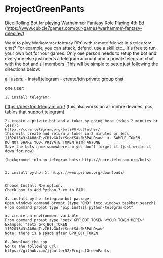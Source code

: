 # ProjectGreenPants
Dice Rolling Bot for playing Warhammer Fantasy Role Playing 4th Ed (https://www.cubicle7games.com/our-games/warhammer-fantasy-roleplay/)


<a brief but clear understanding of why someone should be interested>
Want to play Warhammer fantasy RPG with remote friends in a telegram chat?
For example, you can attack, defend, use a skill etc…


<how do I set this up>
It's free to run your own bot for your games.  Only one person needs to setup the bot and everyone else just needs a telegram account and a private telegram chat with the bot and all members.
This will be simple to setup just following the directions below:

all users:
	- install telegram
	- create/join private group chat

one user:

	1. install telegram:
https://desktop.telegram.org/
(this also works on all mobile devices, pcs, tables that support telegram)

	2. create a private bot and a token by going here (takes 2 minutes or less):
	https://core.telegram.org/bots#6-botfather/
	this will create and return a token in 2 minutes or less:  110201543:AAHdqTcvCH1vGWJxfSeofSAs0K5PALDsaw  <- SAMPLE TOKEN
	DO NOT SHARE YOUR PRIVATE TOKEN WITH ANYONE
	Save the bots name somewhere so you don't forget it (just write it down for now)

	(background info on telegram bots: https://core.telegram.org/bots)


	3. install python 3: https://www.python.org/downloads/

	
	Choose Install Now option.
	Check box to Add Python 3.xx to PATH
	
	4. install python-telegram-bot package
	Open windows command prompt (type "CMD" into windows taskbar search)
	From command prompt type "pip install python-telegram-bot"

	5. Create an environment variable
	From command prompt type "setx GPR_BOT_TOKEN <YOUR TOKEN HERE>"
	Example: "setx GPR_BOT_TOKEN 110201543:AAHdqTcvCH1vGWJxfSeofSAs0K5PALDsaw"
	Note: there is a space after GPR_BOT_TOKEN

	6. Download the app
	Go to the following url: https://github.com/jjbutler52/ProjectGreenPants
	
	
